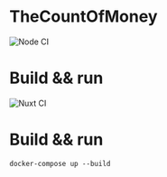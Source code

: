 # TheCountOfMoney
![Node CI](https://github.com/Lucashw68/TheCountOfMoney/workflows/Node%20CI/badge.svg)
# Build && run

![Nuxt CI](https://github.com/Lucashw68/TheCountOfMoney/workflows/Nuxt%20CI/badge.svg)
# Build && run

```
docker-compose up --build
```
